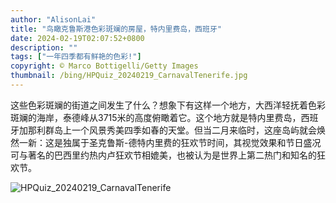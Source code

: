 ```yaml
---
author: "AlisonLai"
title: "鸟瞰克鲁斯港色彩斑斓的房屋，特内里费岛，西班牙"
date: 2024-02-19T02:07:52+0800
description: ""
tags: ["一年四季都有鲜艳的色彩!"]
copyright: © Marco Bottigelli/Getty Images
thumbnail: /bing/HPQuiz_20240219_CarnavalTenerife.jpg
---
```


这些色彩斑斓的街道之间发生了什么？想象下有这样一个地方，大西洋轻抚着色彩斑斓的海岸，泰德峰从3715米的高度俯瞰着它。这个地方就是特内里费岛，西班牙加那利群岛上一个风景秀美四季如春的天堂。但当二月来临时，这座岛屿就会焕然一新：这是独属于圣克鲁斯-德特内里费的狂欢节时间，其视觉效果和节日盛况可与著名的巴西里约热内卢狂欢节相媲美，也被认为是世界上第二热门和知名的狂欢节。

![HPQuiz_20240219_CarnavalTenerife](/bing/HPQuiz_20240219_CarnavalTenerife.jpg)